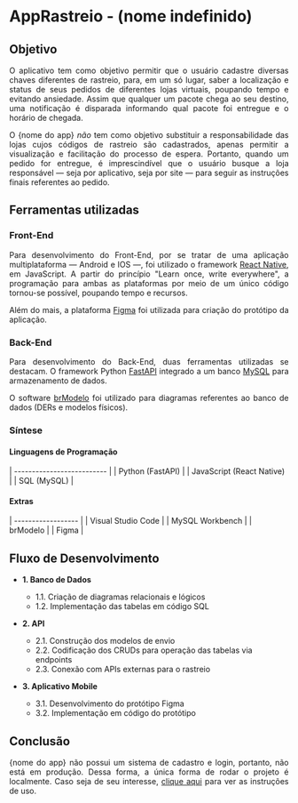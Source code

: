 # AppRastreio - (nome indefinido)

## Objetivo

<p align="justify">
  O aplicativo tem como objetivo permitir que o usuário cadastre diversas chaves diferentes de rastreio, para, em um só lugar, saber a localização e status de seus pedidos de diferentes lojas virtuais, poupando tempo e evitando ansiedade. Assim que qualquer um pacote chega ao seu destino, uma notificação é disparada informando qual pacote foi entregue e o horário de chegada.
</p>
<p align="justify">
  O {nome do app} <em>não</em> tem como objetivo substituir a responsabilidade das lojas cujos códigos de rastreio são cadastrados, apenas permitir a visualização e facilitação do processo de espera. Portanto, quando um pedido for entregue, é imprescindível que o usuário busque a loja responsável — seja por aplicativo, seja por site — para seguir as instruções finais referentes ao pedido.
</p>

## Ferramentas utilizadas

### Front-End
<p align="justify">
  Para desenvolvimento do Front-End, por se tratar de uma aplicação multiplataforma — Android e IOS —, foi utilizado o framework <a href="https://reactnative.dev/">React Native</a>, em JavaScript. A partir do princípio "Learn once, write everywhere", a programação para ambas as plataformas por meio de um único código tornou-se possível, poupando tempo e recursos.
</p>
<p align="justify">
  Além do mais, a plataforma <a href="www.figma.com">Figma</a> foi utilizada para criação do protótipo da aplicação.
</p>

### Back-End
<p align="justify">
  Para desenvolvimento do Back-End, duas ferramentas utilizadas se destacam. O framework Python <a href="https://fastapi.tiangolo.com/">FastAPI</a> integrado a um banco <a href="https://www.mysql.com/">MySQL</a> para armazenamento de dados.
</p>
<p align="justify">
  O software <a href="https://www.brmodeloweb.com/lang/pt-br/index.html">brModelo</a> foi utilizado para diagramas referentes ao banco de dados (DERs e modelos físicos).
</p>

### Síntese

#### Linguagens de Programação

| -------------------------- |
| Python (FastAPI)           |
| JavaScript (React Native)  |
| SQL (MySQL)                |

#### Extras

| ------------------ |
| Visual Studio Code |
| MySQL Workbench    |
| brModelo           |
| Figma              |


## Fluxo de Desenvolvimento

- **1. Banco de Dados**
  - 1.1. Criação de diagramas relacionais e lógicos
  - 1.2. Implementação das tabelas em código SQL
  
- **2. API**
  - 2.1. Construção dos modelos de envio
  - 2.2. Codificação dos CRUDs para operação das tabelas via endpoints
  - 2.3. Conexão com APIs externas para o rastreio
  
- **3. Aplicativo Mobile**
  - 3.1. Desenvolvimento do protótipo Figma
  - 3.2. Implementação em código do protótipo

## Conclusão

<p align="justify">
  {nome do app} não possui um sistema de cadastro e login, portanto, não está em produção. Dessa forma, a única forma de rodar o projeto é localmente. Caso seja de seu interesse, <a href="">clique aqui</a> para ver as instruções de uso.
</p>
